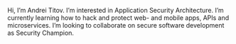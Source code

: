 Hi, I’m Andrei Titov.
I’m interested in Application Security Architecture.
I’m currently learning how to hack and protect web- and mobile apps, APIs and microservices.
I’m looking to collaborate on secure software development as Security Champion.

